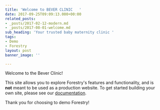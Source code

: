 ```yaml
---
title: 'Welcome to BEVER CLINIC   '
date: 2017-09-25T09:09:13.000+00:00
related_posts:
- _posts/2017-02-12-modern.md
- _posts/2017-08-01-welcome.md
sub_heading: 'Your trusted baby maternity clinic '
tags:
- Demo
- Forestry
layout: post
banner_image: ''

---
```

Welcome to the Bever Clinic!    

This site allows you to explore Forestry's features and functionality, and is **not** meant to be used as a production website. To get started building your own site, please see our [documentation](https://forestry.io/docs/).

Thank you for choosing to demo Forestry!